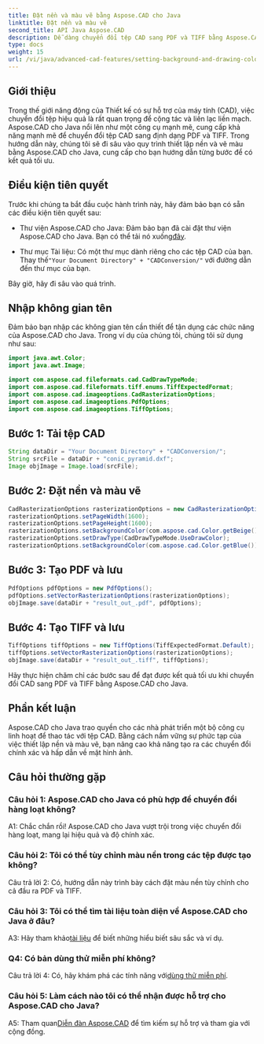 ```yaml
---
title: Đặt nền và màu vẽ bằng Aspose.CAD cho Java
linktitle: Đặt nền và màu vẽ
second_title: API Java Aspose.CAD
description: Dễ dàng chuyển đổi tệp CAD sang PDF và TIFF bằng Aspose.CAD cho Java. Đặt màu nền và màu vẽ tùy chỉnh để có kết quả trực quan ấn tượng.
type: docs
weight: 15
url: /vi/java/advanced-cad-features/setting-background-and-drawing-color/
---
```

## Giới thiệu

Trong thế giới năng động của Thiết kế có sự hỗ trợ của máy tính (CAD), việc chuyển đổi tệp hiệu quả là rất quan trọng để cộng tác và liên lạc liền mạch. Aspose.CAD cho Java nổi lên như một công cụ mạnh mẽ, cung cấp khả năng mạnh mẽ để chuyển đổi tệp CAD sang định dạng PDF và TIFF. Trong hướng dẫn này, chúng tôi sẽ đi sâu vào quy trình thiết lập nền và vẽ màu bằng Aspose.CAD cho Java, cung cấp cho bạn hướng dẫn từng bước để có kết quả tối ưu.

## Điều kiện tiên quyết

Trước khi chúng ta bắt đầu cuộc hành trình này, hãy đảm bảo bạn có sẵn các điều kiện tiên quyết sau:

-  Thư viện Aspose.CAD cho Java: Đảm bảo bạn đã cài đặt thư viện Aspose.CAD cho Java. Bạn có thể tải nó xuống[đây](https://releases.aspose.com/cad/java/).

-  Thư mục Tài liệu: Có một thư mục dành riêng cho các tệp CAD của bạn. Thay thế`"Your Document Directory" + "CADConversion/"` với đường dẫn đến thư mục của bạn.

Bây giờ, hãy đi sâu vào quá trình.

## Nhập không gian tên

Đảm bảo bạn nhập các không gian tên cần thiết để tận dụng các chức năng của Aspose.CAD cho Java. Trong ví dụ của chúng tôi, chúng tôi sử dụng như sau:

```java
import java.awt.Color;
import java.awt.Image;

import com.aspose.cad.fileformats.cad.CadDrawTypeMode;
import com.aspose.cad.fileformats.tiff.enums.TiffExpectedFormat;
import com.aspose.cad.imageoptions.CadRasterizationOptions;
import com.aspose.cad.imageoptions.PdfOptions;
import com.aspose.cad.imageoptions.TiffOptions;
```

## Bước 1: Tải tệp CAD

```java
String dataDir = "Your Document Directory" + "CADConversion/";
String srcFile = dataDir + "conic_pyramid.dxf";
Image objImage = Image.load(srcFile);
```

## Bước 2: Đặt nền và màu vẽ

```java
CadRasterizationOptions rasterizationOptions = new CadRasterizationOptions();
rasterizationOptions.setPageWidth(1600);
rasterizationOptions.setPageHeight(1600);
rasterizationOptions.setBackgroundColor(com.aspose.cad.Color.getBeige());
rasterizationOptions.setDrawType(CadDrawTypeMode.UseDrawColor);
rasterizationOptions.setBackgroundColor(com.aspose.cad.Color.getBlue());
```

## Bước 3: Tạo PDF và lưu

```java
PdfOptions pdfOptions = new PdfOptions();
pdfOptions.setVectorRasterizationOptions(rasterizationOptions);
objImage.save(dataDir + "result_out_.pdf", pdfOptions);
```

## Bước 4: Tạo TIFF và lưu

```java
TiffOptions tiffOptions = new TiffOptions(TiffExpectedFormat.Default);
tiffOptions.setVectorRasterizationOptions(rasterizationOptions);
objImage.save(dataDir + "result_out_.tiff", tiffOptions);
```

Hãy thực hiện chăm chỉ các bước sau để đạt được kết quả tối ưu khi chuyển đổi CAD sang PDF và TIFF bằng Aspose.CAD cho Java.

## Phần kết luận

Aspose.CAD cho Java trao quyền cho các nhà phát triển một bộ công cụ linh hoạt để thao tác với tệp CAD. Bằng cách nắm vững sự phức tạp của việc thiết lập nền và màu vẽ, bạn nâng cao khả năng tạo ra các chuyển đổi chính xác và hấp dẫn về mặt hình ảnh.

## Câu hỏi thường gặp

### Câu hỏi 1: Aspose.CAD cho Java có phù hợp để chuyển đổi hàng loạt không?

A1: Chắc chắn rồi! Aspose.CAD cho Java vượt trội trong việc chuyển đổi hàng loạt, mang lại hiệu quả và độ chính xác.

### Câu hỏi 2: Tôi có thể tùy chỉnh màu nền trong các tệp được tạo không?

Câu trả lời 2: Có, hướng dẫn này trình bày cách đặt màu nền tùy chỉnh cho cả đầu ra PDF và TIFF.

### Câu hỏi 3: Tôi có thể tìm tài liệu toàn diện về Aspose.CAD cho Java ở đâu?

 A3: Hãy tham khảo[tài liệu](https://reference.aspose.com/cad/java/) để biết những hiểu biết sâu sắc và ví dụ.

### Q4: Có bản dùng thử miễn phí không?

 Câu trả lời 4: Có, hãy khám phá các tính năng với[dùng thử miễn phí](https://releases.aspose.com/).

### Câu hỏi 5: Làm cách nào tôi có thể nhận được hỗ trợ cho Aspose.CAD cho Java?

A5: Tham quan[Diễn đàn Aspose.CAD](https://forum.aspose.com/c/cad/19) để tìm kiếm sự hỗ trợ và tham gia với cộng đồng.
